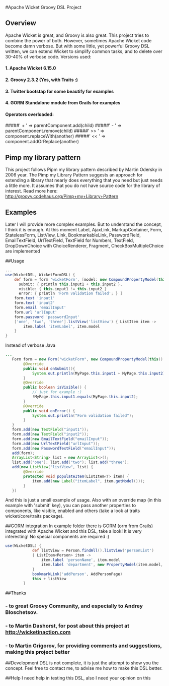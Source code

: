 #Apache Wicket Groovy DSL Project

## Overview
Apache Wicket is great, and Groovy is also great. This project tries to combine the power of both. However, sometimes Apache Wicket code become damn verbose.
But with some little, yet powerful Groovy DSL written, we can extend Wicket to simplify common tasks, and to delete over 30-40% of verbose code.
Versions used:
#### 1. Apache Wicket 6.15.0
#### 2. Groovy 2.3.2 (Yes, with Traits :)
#### 3. Twitter bootstap for some beautify for examples
#### 4. GORM Standalone module from Grails for examples

#### Operators overloaded:
#####' +  ' => parentComponent.add(child)
#####' -  ' => parentComponent.remove(child)
#####' >> ' => component.replaceWith(another)
#####' << ' => component.addOrReplace(another)

## Pimp my library pattern
This project follows Pipm my library pattern described by Martin Odersky in 2006 year. The Pimp my Library Pattern suggests an approach for extending a library that nearly does everything that you need but just needs a little more. It assumes that you do not have source code for the library of interest.
Read more here: http://groovy.codehaus.org/Pimp+my+Library+Pattern

## Examples
Later I will provide more complex examples. But to understand the concept, I think it is enough.
At this moment Label, AjaxLink, MarkupContainer, Form, StatelessForm, ListView, Link, BookmarkableLink, PasswordField, EmailTextField, UrlTextField, TextField for Numbers, TextField, DropDownChoice with ChoiceRenderer, Fragment, CheckBoxMultipleChoice are implemented

##Usage
```groovy
...
use(WicketDSL, WicketFormDSL) {
    def form = form 'wicketForm', [model: new CompoundPropertyModel(this),
      submit: { println this.input1 + this.input2 },
      visible: { this.input1 != this.input2 }
      error: { println 'Form validation failed'; } ]
    form.text 'input1'
    form.text 'input2'
    form.email 'emailInput'
    form.url 'urlInput'
    form.password 'passwordInput'
    ['one', 'two', 'three'].listView('listView') { ListItem item ->
        item.label 'itemLabel', item.model
    }
}
```
Instead of verbose Java
```java
...
   Form form = new Form("wicketForm", new CompoundPropertyModel(this)) {
        @Override
        public void onSubmit(){
            System.out.println(MyPage.this.input1 + MyPage.this.input2);
        }
        @Override
        public boolean isVisible() {
            // just for example :)
            !MyPage.this.input1.equals(MyPage.this.input2);
        }
        @Override
        public void onError() {
            System.out.println("Form validation failed");
        }
   }
   form.add(new TextField("input1"));
   form.add(new TextField("input2"));
   form.add(new EmailTextField("emailInput"));
   form.add(new UrlTextField("urlInput"));
   form.add(new PasswordTextField("emailInput"));
   add(form);
   ArrayList<String> list = new ArrayList<>();
   list.add("one"); list.add("two"); list.add("three");
   add(new ListView("listView", list) {
        @Override
        protected void populateItem(ListItem<T> item) {
            item.add(new Label("itemLabel", item.getModel()));
        }
   })
```

And this is just a small example of usage. Also with an override map (in this example with 'submit' key), you can pass another properties to components, like
visible, enabled and others (take a look at traits wicket/core/traits package).

##GORM integration
In example folder there is GORM (orm from Grails) integrated with Apache Wicket and this DSL, take a look! It is very interesting!
No special components are required :)
```groovy
use(WicketDSL) {
            def listView = Person.findAll().listView('personList')
            { ListItem<Person> item ->
                item.label 'personName', item.model
                item.label 'department', new PropertyModel(item.model, 'department.title')
            }
            bookmarkLink('addPerson', AddPersonPage)
            this + listView
        }
```
##Thanks

### - to great Groovy Community, and especially to Andrey Bloschetsov.
### - to Martin Dashorst, for post about this project at http://wicketinaction.com
### - to Martin Grigorov, for providing comments and suggestions, making this project better

##Development
DSL is not complete, it is just the attempt to show you the concept.
Feel free to contact me, to advise me how to make this DSL better.

##Help
I need help in testing this DSL, also I need your opinion on this
